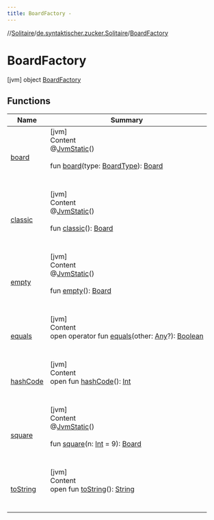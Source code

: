 ```yaml
---
title: BoardFactory -
---
```

//[Solitaire](../../index.md)/[de.syntaktischer.zucker.Solitaire](../index.md)/[BoardFactory](index.md)



# BoardFactory  
 [jvm] object [BoardFactory](index.md)   


## Functions  
  
|  Name|  Summary| 
|---|---|
| <a name="de.syntaktischer.zucker.Solitaire/BoardFactory/board/#de.syntaktischer.zucker.Solitaire.BoardType/PointingToDeclaration/"></a>[board](board.md)| <a name="de.syntaktischer.zucker.Solitaire/BoardFactory/board/#de.syntaktischer.zucker.Solitaire.BoardType/PointingToDeclaration/"></a>[jvm]  <br>Content  <br>@[JvmStatic](https://kotlinlang.org/api/latest/jvm/stdlib/kotlin.jvm/-jvm-static/index.html)()  <br>  <br>fun [board](board.md)(type: [BoardType](../-board-type/index.md)): [Board](../-board/index.md)  <br><br><br>
| <a name="de.syntaktischer.zucker.Solitaire/BoardFactory/classic/#/PointingToDeclaration/"></a>[classic](classic.md)| <a name="de.syntaktischer.zucker.Solitaire/BoardFactory/classic/#/PointingToDeclaration/"></a>[jvm]  <br>Content  <br>@[JvmStatic](https://kotlinlang.org/api/latest/jvm/stdlib/kotlin.jvm/-jvm-static/index.html)()  <br>  <br>fun [classic](classic.md)(): [Board](../-board/index.md)  <br><br><br>
| <a name="de.syntaktischer.zucker.Solitaire/BoardFactory/empty/#/PointingToDeclaration/"></a>[empty](empty.md)| <a name="de.syntaktischer.zucker.Solitaire/BoardFactory/empty/#/PointingToDeclaration/"></a>[jvm]  <br>Content  <br>@[JvmStatic](https://kotlinlang.org/api/latest/jvm/stdlib/kotlin.jvm/-jvm-static/index.html)()  <br>  <br>fun [empty](empty.md)(): [Board](../-board/index.md)  <br><br><br>
| <a name="kotlin/Any/equals/#kotlin.Any?/PointingToDeclaration/"></a>[equals](../-undoable-command/index.md#%5Bkotlin%2FAny%2Fequals%2F%23kotlin.Any%3F%2FPointingToDeclaration%2F%5D%2FFunctions%2F-1652271655)| <a name="kotlin/Any/equals/#kotlin.Any?/PointingToDeclaration/"></a>[jvm]  <br>Content  <br>open operator fun [equals](../-undoable-command/index.md#%5Bkotlin%2FAny%2Fequals%2F%23kotlin.Any%3F%2FPointingToDeclaration%2F%5D%2FFunctions%2F-1652271655)(other: [Any](https://kotlinlang.org/api/latest/jvm/stdlib/kotlin/-any/index.html)?): [Boolean](https://kotlinlang.org/api/latest/jvm/stdlib/kotlin/-boolean/index.html)  <br><br><br>
| <a name="kotlin/Any/hashCode/#/PointingToDeclaration/"></a>[hashCode](../-undoable-command/index.md#%5Bkotlin%2FAny%2FhashCode%2F%23%2FPointingToDeclaration%2F%5D%2FFunctions%2F-1652271655)| <a name="kotlin/Any/hashCode/#/PointingToDeclaration/"></a>[jvm]  <br>Content  <br>open fun [hashCode](../-undoable-command/index.md#%5Bkotlin%2FAny%2FhashCode%2F%23%2FPointingToDeclaration%2F%5D%2FFunctions%2F-1652271655)(): [Int](https://kotlinlang.org/api/latest/jvm/stdlib/kotlin/-int/index.html)  <br><br><br>
| <a name="de.syntaktischer.zucker.Solitaire/BoardFactory/square/#kotlin.Int/PointingToDeclaration/"></a>[square](square.md)| <a name="de.syntaktischer.zucker.Solitaire/BoardFactory/square/#kotlin.Int/PointingToDeclaration/"></a>[jvm]  <br>Content  <br>@[JvmStatic](https://kotlinlang.org/api/latest/jvm/stdlib/kotlin.jvm/-jvm-static/index.html)()  <br>  <br>fun [square](square.md)(n: [Int](https://kotlinlang.org/api/latest/jvm/stdlib/kotlin/-int/index.html) = 9): [Board](../-board/index.md)  <br><br><br>
| <a name="kotlin/Any/toString/#/PointingToDeclaration/"></a>[toString](../-undoable-command/index.md#%5Bkotlin%2FAny%2FtoString%2F%23%2FPointingToDeclaration%2F%5D%2FFunctions%2F-1652271655)| <a name="kotlin/Any/toString/#/PointingToDeclaration/"></a>[jvm]  <br>Content  <br>open fun [toString](../-undoable-command/index.md#%5Bkotlin%2FAny%2FtoString%2F%23%2FPointingToDeclaration%2F%5D%2FFunctions%2F-1652271655)(): [String](https://kotlinlang.org/api/latest/jvm/stdlib/kotlin/-string/index.html)  <br><br><br>

